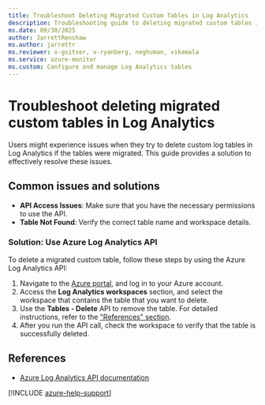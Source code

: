 ```yaml
---
title: Troubleshoot Deleting Migrated Custom Tables in Log Analytics
description: Troubleshooting guide to deleting migrated custom tables in Log Analytics.
ms.date: 09/30/2025
author: JarrettRenshaw
ms.author: jarrettr
ms.reviewer: v-gsitser, v-ryanberg, neghuman, vikamala
ms.service: azure-monitor
ms.custom: Configure and manage Log Analytics tables
---
```


# Troubleshoot deleting migrated custom tables in Log Analytics

Users might experience issues when they try to delete custom log tables in Log Analytics if the tables were migrated. This guide provides a solution to effectively resolve these issues.

## Common issues and solutions

- **API Access Issues**: Make sure that you have the necessary permissions to use the API.
- **Table Not Found**: Verify the correct table name and workspace details.

### Solution: Use Azure Log Analytics API

To delete a migrated custom table, follow these steps by using the Azure Log Analytics API:

1. Navigate to the [Azure portal](https://portal.azure.com), and log in to your Azure account.
2. Access the **Log Analytics workspaces** section, and select the workspace that contains the table that you want to delete.
3. Use the **Tables - Delete** API to remove the table. For detailed instructions, refer to the ["References" section](#references).
4. After you run the API call, check the workspace to verify that the table is successfully deleted.

## References

- [Azure Log Analytics API documentation](/rest/api/loganalytics/)

[!INCLUDE [azure-help-support](~/includes/azure-help-support.md)]